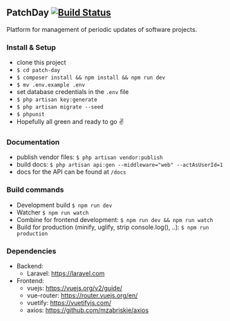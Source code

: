 ## PatchDay [![Build Status](https://travis-ci.com/danielschleindlsperger/patch-day.svg?token=VD8yfsWVJBPy7NewnTP6&branch=master)](https://travis-ci.com/danielschleindlsperger/patch-day)

Platform for management of periodic updates of software projects.

### Install & Setup
- clone this project
- `$ cd patch-day`
- `$ composer install && npm install && npm run dev`
- `$ mv .env.example .env`
- set database credentials in the `.env` file
- `$ php artisan key:generate`
- `$ php artisan migrate --seed`
- `$ phpunit`
- Hopefully all green and ready to go :v:

### Documentation
- publish vendor files: `$ php artisan vendor:publish`
- build docs: `$ php artisan api:gen --middleware="web" --actAsUserId=1`
- docs for the API can be found at `/docs`

### Build commands
- Development build `$ npm run dev`
- Watcher `$ npm run watch`
- Combine for frontend development: `$ npm run dev && npm run watch`
- Build for production (minify, uglify, strip console.log(), ..): `$ npm run 
production`

### Dependencies
- Backend:
    - Laravel: https://laravel.com
- Frontend:
    - vuejs: https://vuejs.org/v2/guide/
    - vue-router: https://router.vuejs.org/en/
    - vuetify: https://vuetifyjs.com/
    - axios: https://github.com/mzabriskie/axios